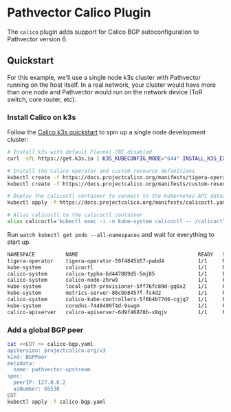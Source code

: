 # Pathvector Calico Plugin

The `calico` plugin adds support for Calico BGP autoconfiguration to Pathvector version 6.

## Quickstart

For this example, we'll use a single node k3s cluster with Pathvector running on the host itself. In a real network, your cluster would have more than one node and Pathvector would run on the network device (ToR switch, core router, etc).

### Install Calico on k3s

Follow the [Calico k3s quickstart](https://docs.projectcalico.org/getting-started/kubernetes/k3s/quickstart) to spin up a single node development cluster:

```bash
# Install k3s with default Flannel CNI disabled
curl -sfL https://get.k3s.io | K3S_KUBECONFIG_MODE="644" INSTALL_K3S_EXEC="--flannel-backend=none --cluster-cidr=192.168.0.0/16 --disable-network-policy --disable=traefik" sh -

# Install the Calico operator and custom resource definitions
kubectl create -f https://docs.projectcalico.org/manifests/tigera-operator.yaml
kubectl create -f https://docs.projectcalico.org/manifests/custom-resources.yaml

# Deploy the calicoctl container to connect to the Kubernetes API datastore
kubectl apply -f https://docs.projectcalico.org/manifests/calicoctl.yaml

# Alias calicoctl to the calicoctl container
alias calicoctl='kubectl exec -i -n kube-system calicoctl -- /calicoctl'
```

Run `watch kubectl get pods --all-namespaces` and wait for everything to start up.

```bash
NAMESPACE          NAME                                       READY   STATUS    RESTARTS   AGE
tigera-operator    tigera-operator-59f4845b57-pwbd4           1/1     Running   0          9m58s
kube-system        calicoctl                                  1/1     Running   0          9m28s
calico-system      calico-typha-6d447889d5-5mj85              1/1     Running   0          9m35s
calico-system      calico-node-zhrw9                          1/1     Running   0          9m35s
kube-system        local-path-provisioner-5ff76fc89d-gq6x2    1/1     Running   0          9m58s
kube-system        metrics-server-86cbb8457f-fs4d2            1/1     Running   0          9m58s
calico-system      calico-kube-controllers-5f6b4b77d6-cgjq7   1/1     Running   0          9m35s
kube-system        coredns-7448499f4d-9swgm                   1/1     Running   0          9m58s
calico-apiserver   calico-apiserver-6d9f46878b-x8qjv          1/1     Running   0          7m58s
```

### Add a global BGP peer

```bash
cat <<EOT >> calico-bgp.yaml
apiVersion: projectcalico.org/v3
kind: BGPPeer
metadata:
  name: pathvector-upstream
spec:
  peerIP: 127.0.0.2
  asNumber: 65530
EOT
kubectl apply -f calico-bgp.yaml
```
